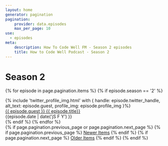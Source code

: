 ```yaml
---
layout: home
generator: pagination
pagination:
    provider: data.episodes
    max_per_page: 10
use:
  - episodes
meta:
    description: How To Code Well FM - Season 2 episodes
    title: How to Code Well Podcast - Season 2
---
```

# Season 2

{% for episode in page.pagination.items %}
{% if episode.season == '2' %}
<div class="episode-list">
      <div class="episode-profile-image">
         {% include 'twitter_profile_img.html' with { handle: episode.twitter_handle, alt_text: episode.guest, profile_img: episode.profile_img }%}
       </div>
   <div class="episode-title"><a href="{{episode.url}}">{{ episode.guest }} {{ episode.title}}</a></div>
</div>
<div class="episode-details">
    <div class="episode-date">{{episode.date | date('jS F Y') }}</div>
</div>
{% endif %}
{% endfor %}

<nav>
{% if page.pagination.previous_page or page.pagination.next_page %}
    {% if page.pagination.previous_page %}
        <a class="btn" href="{{ site.url }}{{ page.pagination.previous_page.url }}">Newer Items</a>
    {% endif %}
    {% if page.pagination.next_page %}
        <a class="btn" href="{{ site.url }}{{ page.pagination.next_page.url }}">Older Items</a>
    {% endif %}
{% endif %}
</nav>



